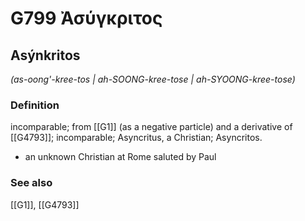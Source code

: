 # G799 Ἀσύγκριτος

## Asýnkritos

_(as-oong'-kree-tos | ah-SOONG-kree-tose | ah-SYOONG-kree-tose)_

### Definition

incomparable; from [[G1]] (as a negative particle) and a derivative of [[G4793]]; incomparable; Asyncritus, a Christian; Asyncritos.

- an unknown Christian at Rome saluted by Paul

### See also

[[G1]], [[G4793]]

